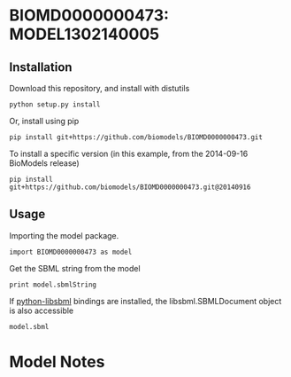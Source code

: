 # BIOMD0000000473: MODEL1302140005

## Installation

Download this repository, and install with distutils

`python setup.py install`

Or, install using pip

`pip install git+https://github.com/biomodels/BIOMD0000000473.git`

To install a specific version (in this example, from the 2014-09-16 BioModels release)

`pip install git+https://github.com/biomodels/BIOMD0000000473.git@20140916`

## Usage

Importing the model package.

`import BIOMD0000000473 as model`

Get the SBML string from the model

`print model.sbmlString`

If [python-libsbml](https://pypi.python.org/pypi/python-libsbml) bindings are
installed, the libsbml.SBMLDocument object is also accessible

`model.sbml`


# Model Notes



